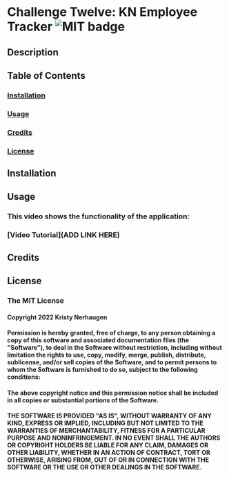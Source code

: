 # Challenge Twelve: KN Employee Tracker ![MIT badge](https://img.shields.io/badge/License-MIT-yellow.svg)

## Description
### 

## Table of Contents 
### [Installation](#installation)
### [Usage](#usage)
### [Credits](#credits) 
### [License](#license)

## Installation
###

## Usage
### 

### This video shows the functionality of the application:
### [Video Tutorial](ADD LINK HERE)

## Credits 
### 

## License
### The MIT License 
#### Copyright 2022 Kristy Nerhaugen 
#### Permission is hereby granted, free of charge, to any person obtaining a copy of this software and associated documentation files (the "Software"), to deal in the Software without restriction, including without limitation the rights to use, copy, modify, merge, publish, distribute, sublicense, and/or sell copies of the Software, and to permit persons to whom the Software is furnished to do so, subject to the following conditions: 
#### The above copyright notice and this permission notice shall be included in all copies or substantial portions of the Software. 
#### THE SOFTWARE IS PROVIDED "AS IS", WITHOUT WARRANTY OF ANY KIND, EXPRESS OR IMPLIED, INCLUDING BUT NOT LIMITED TO THE WARRANTIES OF MERCHANTABILITY, FITNESS FOR A PARTICULAR PURPOSE AND NONINFRINGEMENT. IN NO EVENT SHALL THE AUTHORS OR COPYRIGHT HOLDERS BE LIABLE FOR ANY CLAIM, DAMAGES OR OTHER LIABILITY, WHETHER IN AN ACTION OF CONTRACT, TORT OR OTHERWISE, ARISING FROM, OUT OF OR IN CONNECTION WITH THE SOFTWARE OR THE USE OR OTHER DEALINGS IN THE SOFTWARE. 